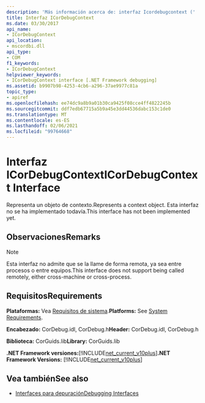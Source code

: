 ```yaml
---
description: 'Más información acerca de: interfaz Icordebugcontext ('
title: Interfaz ICorDebugContext
ms.date: 03/30/2017
api_name:
- ICorDebugContext
api_location:
- mscordbi.dll
api_type:
- COM
f1_keywords:
- ICorDebugContext
helpviewer_keywords:
- ICorDebugContext interface [.NET Framework debugging]
ms.assetid: b9907b98-4253-4cb6-a296-37ae9977c81a
topic_type:
- apiref
ms.openlocfilehash: ee74dc9a8b9a01b30ca9425f08cce4ff4822245b
ms.sourcegitcommit: ddf7edb67715a5b9a45e3dd44536dabc153c1de0
ms.translationtype: MT
ms.contentlocale: es-ES
ms.lasthandoff: 02/06/2021
ms.locfileid: "99764668"
---
```

# <a name="icordebugcontext-interface"></a><span data-ttu-id="f9cd6-103">Interfaz ICorDebugContext</span><span class="sxs-lookup"><span data-stu-id="f9cd6-103">ICorDebugContext Interface</span></span>

<span data-ttu-id="f9cd6-104">Representa un objeto de contexto.</span><span class="sxs-lookup"><span data-stu-id="f9cd6-104">Represents a context object.</span></span> <span data-ttu-id="f9cd6-105">Esta interfaz no se ha implementado todavía.</span><span class="sxs-lookup"><span data-stu-id="f9cd6-105">This interface has not been implemented yet.</span></span>  
  
## <a name="remarks"></a><span data-ttu-id="f9cd6-106">Observaciones</span><span class="sxs-lookup"><span data-stu-id="f9cd6-106">Remarks</span></span>  
  
> [!NOTE]
> <span data-ttu-id="f9cd6-107">Esta interfaz no admite que se la llame de forma remota, ya sea entre procesos o entre equipos.</span><span class="sxs-lookup"><span data-stu-id="f9cd6-107">This interface does not support being called remotely, either cross-machine or cross-process.</span></span>  
  
## <a name="requirements"></a><span data-ttu-id="f9cd6-108">Requisitos</span><span class="sxs-lookup"><span data-stu-id="f9cd6-108">Requirements</span></span>  

 <span data-ttu-id="f9cd6-109">**Plataformas:** Vea [Requisitos de sistema](../../get-started/system-requirements.md).</span><span class="sxs-lookup"><span data-stu-id="f9cd6-109">**Platforms:** See [System Requirements](../../get-started/system-requirements.md).</span></span>  
  
 <span data-ttu-id="f9cd6-110">**Encabezado:** CorDebug.idl, CorDebug.h</span><span class="sxs-lookup"><span data-stu-id="f9cd6-110">**Header:** CorDebug.idl, CorDebug.h</span></span>  
  
 <span data-ttu-id="f9cd6-111">**Biblioteca:** CorGuids.lib</span><span class="sxs-lookup"><span data-stu-id="f9cd6-111">**Library:** CorGuids.lib</span></span>  
  
 <span data-ttu-id="f9cd6-112">**.NET Framework versiones:**[!INCLUDE[net_current_v10plus](../../../../includes/net-current-v10plus-md.md)]</span><span class="sxs-lookup"><span data-stu-id="f9cd6-112">**.NET Framework Versions:** [!INCLUDE[net_current_v10plus](../../../../includes/net-current-v10plus-md.md)]</span></span>  
  
## <a name="see-also"></a><span data-ttu-id="f9cd6-113">Vea también</span><span class="sxs-lookup"><span data-stu-id="f9cd6-113">See also</span></span>

- [<span data-ttu-id="f9cd6-114">Interfaces para depuración</span><span class="sxs-lookup"><span data-stu-id="f9cd6-114">Debugging Interfaces</span></span>](debugging-interfaces.md)

